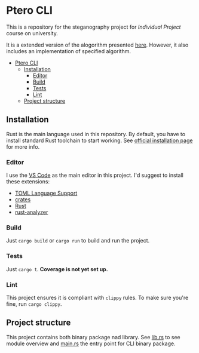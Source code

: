 # Ptero CLI

This is a repository for the steganography project for *Individual Project* course on university.

It is a extended version of the alogorithm presented [here](https://link.springer.com/chapter/10.1007/978-3-319-76687-4_15). 
However, it also includes an implementation of specified algorithm. 
<!-- TOC -->
- [Ptero CLI](#ptero-cli)
  - [Installation](#installation)
    - [Editor](#editor)
    - [Build](#build)
    - [Tests](#tests)
    - [Lint](#lint)
  - [Project structure](#project-structure)
<!-- TOC -->

## Installation

Rust is the main language used in this repository. By default, you have to install standard Rust toolchain to start working.
See [official installation page](https://www.rust-lang.org/tools/install) for more info.

### Editor 

I use the [VS Code](https://code.visualstudio.com/download) as the main editor in this project. I'd suggest to install these extensions:
* [TOML Language Support](https://marketplace.visualstudio.com/items?itemName=be5invis.toml)
* [crates](https://marketplace.visualstudio.com/items?itemName=serayuzgur.crates)
* [Rust](https://marketplace.visualstudio.com/items?itemName=rust-lang.rust)
* [rust-analyzer](https://marketplace.visualstudio.com/items?itemName=matklad.rust-analyzer)

### Build

Just `cargo build` or `cargo run` to build and run the project.

### Tests

Just `cargo t`. **Coverage is not yet set up.**

### Lint

This project ensures it is compliant with `clippy` rules. To make sure you're fine, run `cargo clippy`.

## Project structure

This project contains both binary package nad library. See [lib.rs](./src/lib.rs) to see module overview and [main.rs](./src/main.rs) the entry point for CLI binary package.
